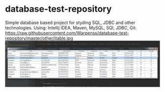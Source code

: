 # database-test-repository
Simple database based project for styding SQL, JDBC and other technologies.
Using: 
Intellij IDEA,
Maven,
MySQL,
SQl,
JDBC,
Git.
https://raw.githubusercontent.com/Warpenss/database-test-repository/master/other/jtable.jpg
![Screenshot](https://raw.githubusercontent.com/Warpenss/database-test-repository/master/other/jtable.jpg)
